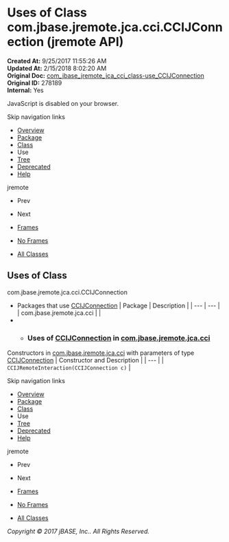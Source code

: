 # Uses of Class com.jbase.jremote.jca.cci.CCIJConnection (jremote   API)

**Created At:** 9/25/2017 11:55:26 AM  
**Updated At:** 2/15/2018 8:02:20 AM  
**Original Doc:** [com_jbase_jremote_jca_cci_class-use_CCIJConnection](https://docs.jbase.com/39260-class-use/com_jbase_jremote_jca_cci_class-use_CCIJConnection)  
**Original ID:** 278189  
**Internal:** Yes  

<!--<br>    try {<br>        if (location.href.indexOf('is-external=true') == -1) {<br>            parent.document.title="Uses of Class com.jbase.jremote.jca.cci.CCIJConnection (jremote   API)";<br>        }<br>    }<br>    catch(err) {<br>    }<br>//-->
JavaScript is disabled on your browser.

Skip navigation links

- [Overview](../../../../../../overview-summary.html)
- [Package](./../../com.jbase.jremote.jca.cci-%28jremote---api%29)
- [Class](./../../ccijconnection-%28jremote---api%29 "class in com.jbase.jremote.jca.cci")
- Use
- [Tree](./../../com.jbase.jremote.jca.cci-class-hierarchy-%28jremote---api%29)
- [Deprecated](../../../../../../deprecated-list.html)
- [Help](../../../../../../help-doc.html)


jremote <br>

- Prev
- Next


- [Frames](./.)
- [No Frames](./.)


- [All Classes](../../../../../../allclasses-noframe.html)


<!--<br>  allClassesLink = document.getElementById("allclasses\_navbar\_top");<br>  if(window==top) {<br>    allClassesLink.style.display = "block";<br>  }<br>  else {<br>    allClassesLink.style.display = "none";<br>  }<br>  //-->

## Uses of Class
com.jbase.jremote.jca.cci.CCIJConnection

- Packages that use [CCIJConnection](./../../ccijconnection-%28jremote---api%29 "class in com.jbase.jremote.jca.cci") | Package | Description |
| --- | --- |
| com.jbase.jremote.jca.cci |   |
- - ### Uses of [CCIJConnection](./../../ccijconnection-%28jremote---api%29 "class in com.jbase.jremote.jca.cci") in [com.jbase.jremote.jca.cci](./../../com.jbase.jremote.jca.cci-%28jremote---api%29)


Constructors in [com.jbase.jremote.jca.cci](./../../com.jbase.jremote.jca.cci-%28jremote---api%29) with parameters of type [CCIJConnection](./../../ccijconnection-%28jremote---api%29 "class in com.jbase.jremote.jca.cci") | Constructor and Description |
| --- |
| `CCIJRemoteInteraction(CCIJConnection c)`  |

Skip navigation links

- [Overview](../../../../../../overview-summary.html)
- [Package](./../../com.jbase.jremote.jca.cci-%28jremote---api%29)
- [Class](./../../ccijconnection-%28jremote---api%29 "class in com.jbase.jremote.jca.cci")
- Use
- [Tree](./../../com.jbase.jremote.jca.cci-class-hierarchy-%28jremote---api%29)
- [Deprecated](../../../../../../deprecated-list.html)
- [Help](../../../../../../help-doc.html)


jremote <br>

- Prev
- Next


- [Frames](./.)
- [No Frames](./.)


- [All Classes](../../../../../../allclasses-noframe.html)


<!--<br>  allClassesLink = document.getElementById("allclasses\_navbar\_bottom");<br>  if(window==top) {<br>    allClassesLink.style.display = "block";<br>  }<br>  else {<br>    allClassesLink.style.display = "none";<br>  }<br>  //-->

*Copyright © 2017 jBASE, Inc.. All Rights Reserved.*
